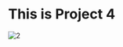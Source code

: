 # This is Project 4

![2](https://user-images.githubusercontent.com/30186772/60897083-20182180-a270-11e9-9d07-51bd798d41d5.PNG)
